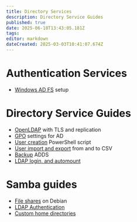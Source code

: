 ```yaml
---
title: Directory Services
description: Directory Service Guides
published: true
date: 2025-06-18T13:43:05.181Z
tags: 
editor: markdown
dateCreated: 2025-03-03T10:41:07.674Z
---
```


# Authentication Services

- [Windows AD FS](/directory-services/adfs-setup) setup

# Directory Service Guides

- [OpenLDAP](/directory-services/openldap) with TLS and replication
- [GPO](/directory-services/gpo) settings for AD
- [User creation](/directory-services/user-add-ps) PowerShell script
- [User import and export](/directory-services/user-add-ps-csv) from and to CSV
- [Backup](/directory-services/backup-adds) ADDS
- [LDAP login, and automount](/directory-services/ldap-auto-mount)
# Samba guides

- [File shares](/directory-services/samba) on Debian 
- [LDAP Authentication](/directory-services/samba-ldap-auth)
- [Custom home directories](/directory-services/samba-homes)

